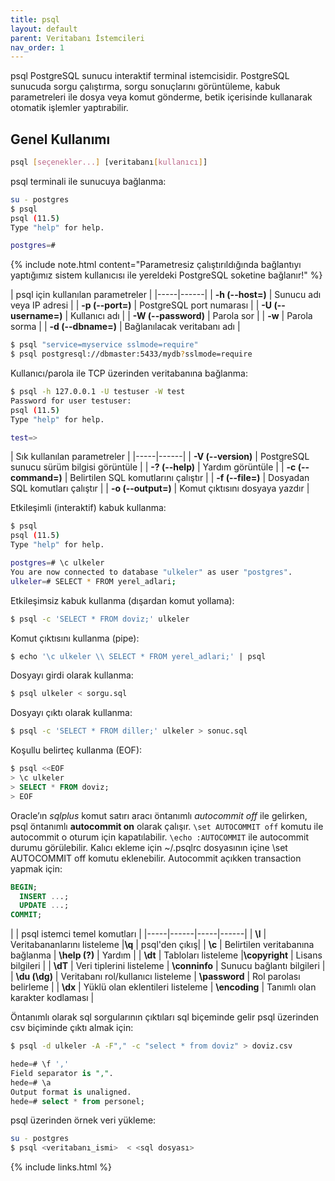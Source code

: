 ```yaml
---
title: psql
layout: default
parent: Veritabanı İstemcileri
nav_order: 1
---
```


psql PostgreSQL sunucu interaktif terminal istemcisidir. PostgreSQL sunucuda sorgu çalıştırma, sorgu sonuçlarını görüntüleme, kabuk parametreleri ile dosya veya komut gönderme, betik içerisinde kullanarak otomatik işlemler yaptırabilir.

## Genel Kullanımı

```sh
psql [seçenekler...] [veritabanı[kullanıcı]]
```

psql terminali ile sunucuya bağlanma:

```sh
su - postgres
$ psql
psql (11.5)
Type "help" for help.

postgres=#
```

{% include note.html content="Parametresiz çalıştırıldığında bağlantıyı yaptığımız sistem kullanıcısı ile yereldeki PostgreSQL soketine bağlanır!" %}

| psql için kullanılan parametreler |
|-----|------|
| **-h (--host=)** | Sunucu adı veya IP adresi |
| **-p (--port=)** | PostgreSQL port numarası |
| **-U (--username=)** | Kullanıcı adı |
| **-W (--password)** | Parola sor |
| **-w** | Parola sorma |
| **-d (--dbname=)** | Bağlanılacak veritabanı adı |

```sh
$ psql "service=myservice sslmode=require"
$ psql postgresql://dbmaster:5433/mydb?sslmode=require
```

Kullanıcı/parola ile TCP üzerinden veritabanına bağlanma:

```sh
$ psql -h 127.0.0.1 -U testuser -W test
Password for user testuser:
psql (11.5)
Type "help" for help.

test=>
```

| Sık kullanılan parametreler |
|-----|------|
| **-V (--version)** | PostgreSQL sunucu sürüm bilgisi görüntüle |
| **-? (--help)** | Yardım görüntüle |
| **-c (--command=)** | Belirtilen SQL komutlarını çalıştır |
| **-f (--file=)** | Dosyadan SQL komutları çalıştır |
| **-o (--output=)** | Komut çıktısını dosyaya yazdır |

Etkileşimli (interaktif) kabuk kullanma:

```sh
$ psql
psql (11.5)
Type "help" for help.

postgres=# \c ulkeler
You are now connected to database "ulkeler" as user "postgres".
ulkeler=# SELECT * FROM yerel_adlari;
```

Etkileşimsiz kabuk kullanma (dışardan komut yollama):

```sh
$ psql -c 'SELECT * FROM doviz;' ulkeler
```

Komut çıktısını kullanma (pipe):

```sql
$ echo '\c ulkeler \\ SELECT * FROM yerel_adlari;' | psql
```

Dosyayı girdi olarak kullanma:

```sh
$ psql ulkeler < sorgu.sql
```

Dosyayı çıktı olarak kullanma:

```sh
$ psql -c 'SELECT * FROM diller;' ulkeler > sonuc.sql
```

Koşullu belirteç kullanma (EOF):

```sql
$ psql <<EOF
> \c ulkeler
> SELECT * FROM doviz;
> EOF
```

Oracle’ın *sqlplus* komut satırı aracı öntanımlı *autocommit off* ile gelirken, psql öntanımlı **autocommit on** olarak çalışır. ``\set AUTOCOMMIT off`` komutu ile autocommit o oturum için kapatılabilir. ``\echo :AUTOCOMMIT`` ile autocommit durumu görülebilir. Kalıcı ekleme için ~/.psqlrc dosyasının içine \set AUTOCOMMIT off komutu eklenebilir.
Autocommit açıkken transaction yapmak için:

```sql
BEGIN;
  INSERT ...;
  UPDATE ...;
COMMIT;
```

| | psql istemci temel komutları  |
|-----|------|-----|------|
| **\l** | Veritabananlarını listeleme |**\q** | psql'den çıkış|
| **\c** | Belirtilen veritabanına bağlanma | **\help (\?)** | Yardım |
| **\dt** | Tabloları listeleme |**\copyright** | Lisans bilgileri |
| **\dT** | Veri tiplerini listeleme | **\conninfo** | Sunucu bağlantı bilgileri |
| **\du (\dg)** | Veritabanı rol/kullanıcı listeleme | **\password** | Rol parolası belirleme |
| **\dx** | Yüklü olan eklentileri listeleme | **\encoding** | Tanımlı olan karakter kodlaması |

Öntanımlı olarak sql sorgularının çıktıları sql biçeminde gelir psql üzerinden csv biçiminde çıktı almak için:

```sh
$ psql -d ulkeler -A -F"," -c "select * from doviz" > doviz.csv
```

```sql
hede=# \f ','
Field separator is ",".
hede=# \a
Output format is unaligned.
hede=# select * from personel;
```

psql üzerinden örnek veri yükleme:

```sh
su - postgres
$ psql <veritabanı_ismi>  < <sql dosyası>
```

{% include links.html %}
